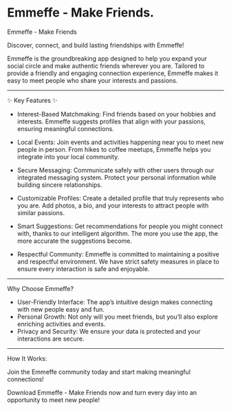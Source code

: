 # Emmeffe - Make Friends.

Emmeffe - Make Friends

Discover, connect, and build lasting friendships with Emmeffe!

Emmeffe is the groundbreaking app designed to help you expand your social circle and make authentic friends wherever you are. Tailored to provide a friendly and engaging connection experience, Emmeffe makes it easy to meet people who share your interests and passions.

---

✨ Key Features ✨

- Interest-Based Matchmaking: Find friends based on your hobbies and interests. Emmeffe suggests profiles that align with your passions, ensuring meaningful connections.

- Local Events: Join events and activities happening near you to meet new people in person. From hikes to coffee meetups, Emmeffe helps you integrate into your local community.

- Secure Messaging: Communicate safely with other users through our integrated messaging system. Protect your personal information while building sincere relationships.

- Customizable Profiles: Create a detailed profile that truly represents who you are. Add photos, a bio, and your interests to attract people with similar passions.

- Smart Suggestions: Get recommendations for people you might connect with, thanks to our intelligent algorithm. The more you use the app, the more accurate the suggestions become.

- Respectful Community: Emmeffe is committed to maintaining a positive and respectful environment. We have strict safety measures in place to ensure every interaction is safe and enjoyable.

---

Why Choose Emmeffe?

- User-Friendly Interface: The app’s intuitive design makes connecting with new people easy and fun.
- Personal Growth: Not only will you meet friends, but you’ll also explore enriching activities and events.
- Privacy and Security: We ensure your data is protected and your interactions are secure.

---

How It Works:

Join the Emmeffe community today and start making meaningful connections!

Download Emmeffe - Make Friends now and turn every day into an opportunity to meet new people!
